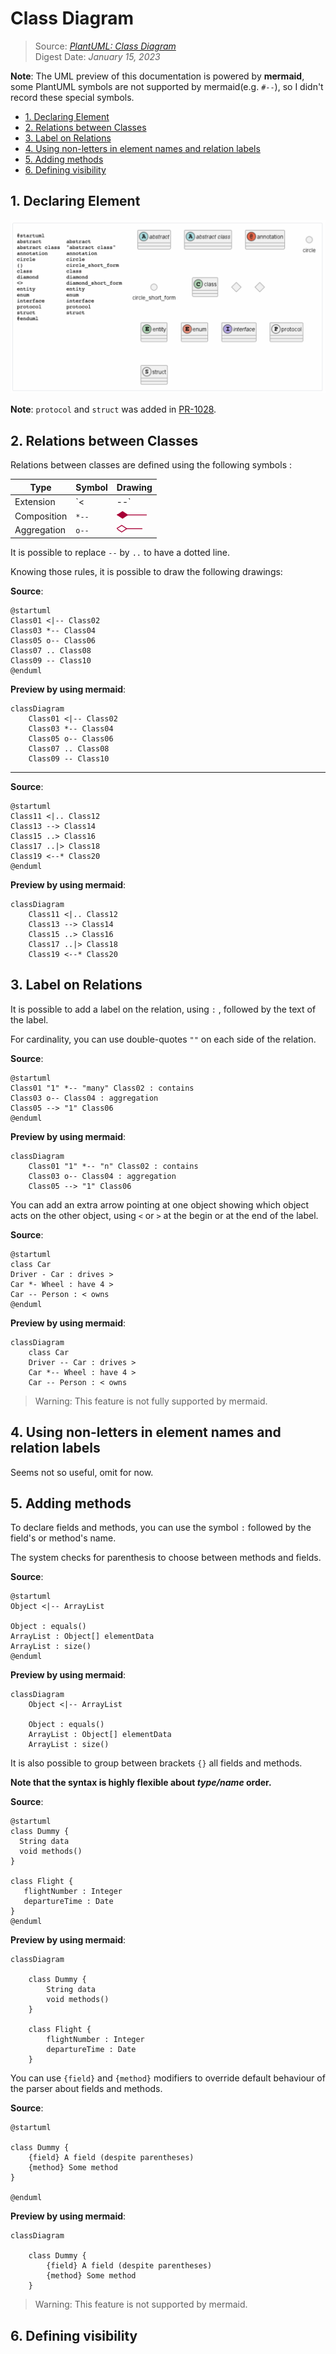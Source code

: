 # Class Diagram<!-- omit in toc -->

> Source: [*PlantUML: Class Diagram*](https://plantuml.com/en/class-diagram)  
> Digest Date: *January 15, 2023*  

**Note**: The UML preview of this documentation is powered by **mermaid**, some PlantUML symbols are not supported by mermaid(e.g. `#--`), so I didn't record these special symbols.

- [1. Declaring Element](#1-declaring-element)
- [2. Relations between Classes](#2-relations-between-classes)
- [3. Label on Relations](#3-label-on-relations)
- [4. Using non-letters in element names and relation labels](#4-using-non-letters-in-element-names-and-relation-labels)
- [5. Adding methods](#5-adding-methods)
- [6. Defining visibility](#6-defining-visibility)

## 1. Declaring Element

![declaring-elements](../media/PlantUML/declaring-elements.png)

**Note**: `protocol` and `struct` was added in [PR-1028](https://github.com/plantuml/plantuml/pull/1028).

## 2. Relations between Classes

Relations between classes are defined using the following symbols :

| Type        | Symbol | Drawing                               |
|-------------|--------|---------------------------------------|
| Extension   | `<|--` | ![sym01](../media/PlantUML/sym01.png) |
| Composition | `*--`  | ![sym02](../media/PlantUML/sym02.png) |
| Aggregation | `o--`  | ![sym03](../media/PlantUML/sym03.png) |

It is possible to replace `--` by `..` to have a dotted line.

Knowing those rules, it is possible to draw the following drawings:

**Source**:

```uml
@startuml
Class01 <|-- Class02
Class03 *-- Class04
Class05 o-- Class06
Class07 .. Class08
Class09 -- Class10
@enduml
```

**Preview by using mermaid**:

```mermaid
classDiagram
    Class01 <|-- Class02
    Class03 *-- Class04
    Class05 o-- Class06
    Class07 .. Class08
    Class09 -- Class10
```

---

**Source**:

```uml
@startuml
Class11 <|.. Class12
Class13 --> Class14
Class15 ..> Class16
Class17 ..|> Class18
Class19 <--* Class20
@enduml
```

**Preview by using mermaid**:

```mermaid
classDiagram
    Class11 <|.. Class12
    Class13 --> Class14
    Class15 ..> Class16
    Class17 ..|> Class18
    Class19 <--* Class20
```

## 3. Label on Relations

It is possible to add a label on the relation, using `:` , followed by the text of the label.

For cardinality, you can use double-quotes `""` on each side of the relation.

**Source**:

```uml
@startuml
Class01 "1" *-- "many" Class02 : contains
Class03 o-- Class04 : aggregation
Class05 --> "1" Class06
@enduml
```

**Preview by using mermaid**:

```mermaid
classDiagram
    Class01 "1" *-- "n" Class02 : contains
    Class03 o-- Class04 : aggregation
    Class05 --> "1" Class06
```

You can add an extra arrow pointing at one object showing which object acts on the other object, using `<` or `>` at the begin or at the end of the label.

**Source**:

```uml
@startuml
class Car
Driver - Car : drives >
Car *- Wheel : have 4 >
Car -- Person : < owns
@enduml
```

**Preview by using mermaid**:

```mermaid
classDiagram
    class Car
    Driver -- Car : drives >
    Car *-- Wheel : have 4 >
    Car -- Person : < owns
```

> Warning: This feature is not fully supported by mermaid.

## 4. Using non-letters in element names and relation labels

Seems not so useful, omit for now.

## 5. Adding methods

To declare fields and methods, you can use the symbol `:` followed by the field's or method's name.

The system checks for parenthesis to choose between methods and fields.

**Source**:

```uml
@startuml
Object <|-- ArrayList

Object : equals()
ArrayList : Object[] elementData
ArrayList : size()
@enduml
```

**Preview by using mermaid**:

```mermaid
classDiagram
    Object <|-- ArrayList

    Object : equals()
    ArrayList : Object[] elementData
    ArrayList : size()
```

It is also possible to group between brackets `{}` all fields and methods.

**Note that the syntax is highly flexible about *type/name* order.**

**Source**:

```uml
@startuml
class Dummy {
  String data
  void methods()
}

class Flight {
   flightNumber : Integer
   departureTime : Date
}
@enduml
```

**Preview by using mermaid**:

```mermaid
classDiagram

    class Dummy {
        String data
        void methods()
    }

    class Flight {
        flightNumber : Integer
        departureTime : Date
    }
```

You can use `{field}` and `{method}` modifiers to override default behaviour of the parser about fields and methods.

**Source**:

```uml
@startuml

class Dummy {
    {field} A field (despite parentheses)
    {method} Some method
}

@enduml
```

**Preview by using mermaid**:

```mermaid
classDiagram

    class Dummy {
        {field} A field (despite parentheses)
        {method} Some method
    }
```

> Warning: This feature is not supported by mermaid.

## 6. Defining visibility
